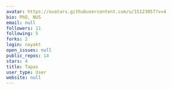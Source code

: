 ```yaml
---
avatar: https://avatars.githubusercontent.com/u/15123057?v=4
bio: PhD, NUS
email: null
followers: 11
following: 5
forks: 2
login: nayakt
open_issues: null
public_repos: 14
stars: 4
title: Tapas
user_type: User
website: null
---
```

